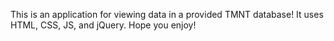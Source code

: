This is an application for viewing data in a provided TMNT database! It uses HTML, CSS, JS, and jQuery. Hope you enjoy!
